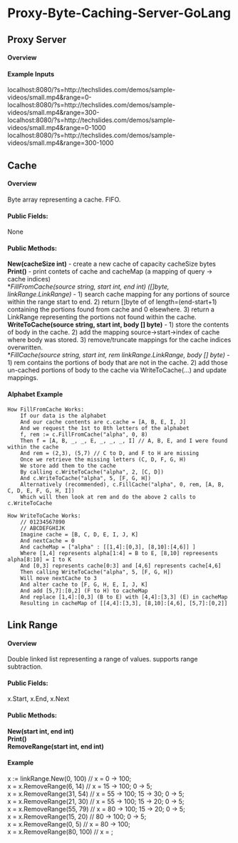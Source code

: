 # Proxy-Byte-Caching-Server-GoLang  

## Proxy Server  
#### Overview  
#### Example Inputs  
localhost:8080/?s=http:/<span></span>/techslides<span></span>.com/demos/sample-videos/small.mp4&range=0-  
localhost:8080/?s=http:/<span></span>/techslides<span></span>.com/demos/sample-videos/small.mp4&range=300-  
localhost:8080/?s=http:/<span></span>/techslides<span></span>.com/demos/sample-videos/small.mp4&range=0-1000  
localhost:8080/?s=http:/<span></span>/techslides<span></span>.com/demos/sample-videos/small.mp4&range=300-1000  


## Cache  
#### Overview  
Byte array representing a cache. FIFO.
#### Public Fields:  
None
#### Public Methods:  
**New(cacheSize int)**  -  create a new cache of capacity cacheSize bytes  
**Print()**  - print contets of cache and cacheMap (a mapping of query -> cache indices)  
**FillFromCache(source string, start int, end int) ([]byte, *linkRange.LinkRange)**  -  1) search cache mapping for any portions of source within the range start to end. 2) return []byte of of length=(end-start+1) containing the portions found from cache and 0 elsewhere. 3) return a LinkRange representing the portions not found within the cache.  
**WriteToCache(source string, start int, body [] byte)**  -  1) store the contents of body in the cache. 2) add the mapping source->start->index of cache where body was stored. 3) remove/truncate mappings for the cache indices overwritten.  
**FillCache(source string, start int, rem *linkRange.LinkRange, body [] byte)**  -  1) rem contains the portions of body that are not in the cache. 2) add those un-cached portions of body to the cache via WriteToCache(...) and update mappings.  
#### Alphabet Example  
	How FillFromCache Works:                                                                                
		If our data is the alphabet                                                                           
		And our cache contents are c.cache = [A, B, E, I, J]                                                  
		And we request the 1st to 8th letters of the alphabet                                                 
		f, rem := c.FillFromCache("alpha", 0, 8)                                                                       
		Then f = [A, B, _, _, E, _, _, _, I] // A, B, E, and I were found within the cache                    
		And rem = (2,3), (5,7) // C to D, and F to H are missing                                              
		Once we retrieve the missing letters (C, D, F, G, H)                                                  
		We store add them to the cache                                                                        
		By calling c.WriteToCache("alpha", 2, [C, D])                                                                  
		And c.WriteToCache("alpha", 5, [F, G, H])                                                                      
		Alternatively (recommended), c.FillCache("alpha", 0, rem, [A, B, C, D, E, F, G, H, I])                            
		Which will then look at rem and do the above 2 calls to c.WriteToCache                                
	
	How WriteToCache Works:                                                                          
		// 01234567890                                                                                 
		// ABCDEFGHIJK                                                                                 
		Imagine cache = [B, C, D, E, I, J, K]                                                          
		And nextCache = 0                                                                              
		And cacheMap = ["alpha" : [[1,4]:[0,3], [8,10]:[4,6]] ]                                                    
		Where [1,4] represents alpha[1:4] = B to E, [8,10] repreesents alpha[8:10] = I to K            
		And [0,3] represents cache[0:3] and [4,6] represents cache[4,6]                                
		Then calling WriteToCache("alpha", 5, [F, G, H])                                                        
		Will move nextCache to 3                                                                       
		And alter cache to [F, G, H, E, I, J, K]                                                       
		And add [5,7]:[0,2] (F to H) to cacheMap                                                       
		And replace [1,4]:[0,3] (B to E) with [4,4]:[3,3] (E) in cacheMap                              
		Resulting in cacheMap of [[4,4]:[3,3], [8,10]:[4,6], [5,7]:[0,2]]                              


## Link Range  
#### Overview  
Double linked list representing a range of values. supports range subtraction.  
#### Public Fields:  
x.Start, x.End, x.Next  
#### Public Methods:  
**New(start int, end int)**   
**Print()**  
**RemoveRange(start int, end int)**  
#### Example  
x := linkRange.New(0, 100) // x = 0 -> 100;  
x = x.RemoveRange(6, 14)  // x = 15 -> 100; 0 -> 5;  
x = x.RemoveRange(31, 54)  // x = 55 -> 100; 15 -> 30; 0 -> 5;  
x = x.RemoveRange(21, 30)  // x = 55 -> 100; 15 -> 20; 0 -> 5;  
x = x.RemoveRange(55, 79)  // x = 80 -> 100; 15 -> 20; 0 -> 5;  
x = x.RemoveRange(15, 20)  // 80 -> 100; 0 -> 5;  
x = x.RemoveRange(0, 5)  // x = 80 -> 100;  
x = x.RemoveRange(80, 100)  // x = ;  
